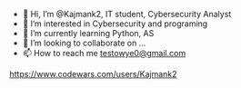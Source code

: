 - 👋 Hi, I’m @Kajmank2, IT student, Cybersecurity Analyst
- 👀 I’m interested in Cybersecurity and programing
- 🌱 I’m currently learning Python, AS 
- 💞️ I’m looking to collaborate on ...
- 📫 How to reach me testowye0@gmail.com

https://www.codewars.com/users/Kajmank2
